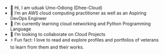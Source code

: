 - 👋 Hi, I am uduak Umo-Odiong (Dhee-Cloud)
- 👀 I’m an AWS cloud computing practitioner as well as an Aspiring DevOps Engineer
- 🌱 I’m currently learning cloud networking and Python Programming Language
- 💞️ I’m looking to collaborate on Cloud Projects 
- ⚡ Fun fact:  I love to read and explore profiles and portfolios of veterans to learn from them and their works.

<!---
Dhee-Cloud/Dhee-Cloud is a ✨ special ✨ repository because its `README.md` (this file) appears on your GitHub profile.
You can click the Preview link to take a look at your changes.
--->

